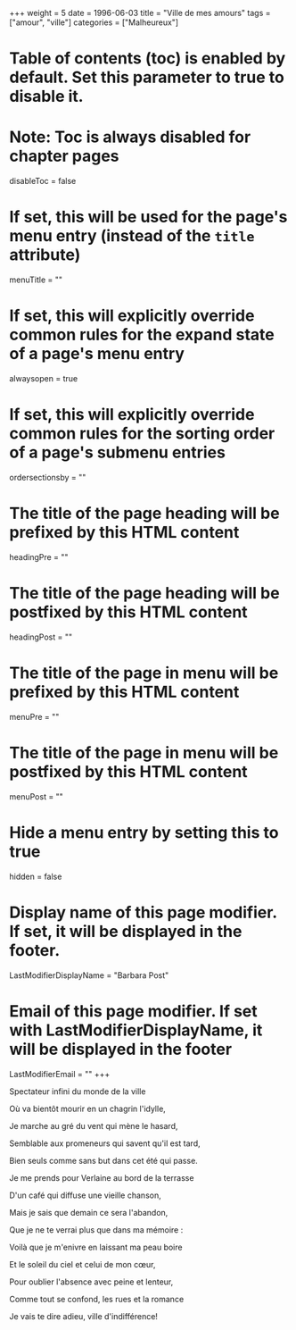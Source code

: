 +++
weight = 5
date = 1996-06-03
title = "Ville de mes amours"
tags = ["amour", "ville"]
categories = ["Malheureux"]
# Table of contents (toc) is enabled by default. Set this parameter to true to disable it.
# Note: Toc is always disabled for chapter pages
disableToc = false
# If set, this will be used for the page's menu entry (instead of the `title` attribute)
menuTitle = ""
# If set, this will explicitly override common rules for the expand state of a page's menu entry
alwaysopen = true
# If set, this will explicitly override common rules for the sorting order of a page's submenu entries
ordersectionsby = ""
# The title of the page heading will be prefixed by this HTML content
headingPre = ""
# The title of the page heading will be postfixed by this HTML content
headingPost = ""
# The title of the page in menu will be prefixed by this HTML content
menuPre = ""
# The title of the page in menu will be postfixed by this HTML content
menuPost = ""
# Hide a menu entry by setting this to true
hidden = false
# Display name of this page modifier. If set, it will be displayed in the footer.
LastModifierDisplayName = "Barbara Post"
# Email of this page modifier. If set with LastModifierDisplayName, it will be displayed in the footer
LastModifierEmail = ""
+++

Spectateur infini du monde de la ville

Où va bientôt mourir en un chagrin l'idylle,

Je marche au gré du vent qui mène le hasard,

Semblable aux promeneurs qui savent qu'il est tard,

Bien seuls comme sans but dans cet été qui passe.

Je me prends pour Verlaine au bord de la terrasse

D'un café qui diffuse une vieille chanson,

Mais je sais que demain ce sera l'abandon,

Que je ne te verrai plus que dans ma mémoire :

Voilà que je m'enivre en laissant ma peau boire

Et le soleil du ciel et celui de mon cœur,

Pour oublier l'absence avec peine et lenteur,

Comme tout se confond, les rues et la romance

Je vais te dire adieu, ville d'indifférence!
